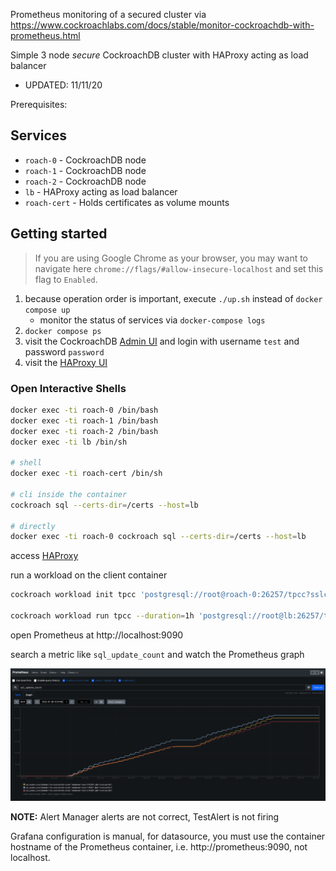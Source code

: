 Prometheus monitoring of a secured cluster via https://www.cockroachlabs.com/docs/stable/monitor-cockroachdb-with-prometheus.html

Simple 3 node *secure* CockroachDB cluster with HAProxy acting as load balancer

* UPDATED: 11/11/20

Prerequisites:

## Services
* `roach-0` - CockroachDB node
* `roach-1` - CockroachDB node
* `roach-2` - CockroachDB node
* `lb` - HAProxy acting as load balancer
* `roach-cert` - Holds certificates as volume mounts

## Getting started
>If you are using Google Chrome as your browser, you may want to navigate here `chrome://flags/#allow-insecure-localhost` and set this flag to `Enabled`.

1) because operation order is important, execute `./up.sh` instead of `docker compose up`
   - monitor the status of services via `docker-compose logs`
2) `docker compose ps`
3) visit the CockroachDB [Admin UI](https://localhost:8080) and login with username `test` and password `password`
4) visit the [HAProxy UI](http://localhost:8081)

### Open Interactive Shells
```bash
docker exec -ti roach-0 /bin/bash
docker exec -ti roach-1 /bin/bash
docker exec -ti roach-2 /bin/bash
docker exec -ti lb /bin/sh

# shell
docker exec -ti roach-cert /bin/sh

# cli inside the container
cockroach sql --certs-dir=/certs --host=lb

# directly
docker exec -ti roach-0 cockroach sql --certs-dir=/certs --host=lb
```

access [HAProxy](http://localhost:8081)



run a workload on the client container

```bash
cockroach workload init tpcc 'postgresql://root@roach-0:26257/tpcc?sslcert=%2Fcerts%2Fclient.root.crt&sslkey=%2Fcerts%2Fclient.root.key&sslmode=verify-full&sslrootcert=%2Fcerts%2Fca.crt'

cockroach workload run tpcc --duration=1h 'postgresql://root@lb:26257/tpcc?sslcert=%2Fcerts%2Fclient.root.crt&sslkey=%2Fcerts%2Fclient.root.key&sslmode=verify-full&sslrootcert=%2Fcerts%2Fca.crt'
```

open Prometheus at http://localhost:9090

search a metric like `sql_update_count` and watch the Prometheus graph

![Update Count](images/updates.png)

__NOTE:__ Alert Manager alerts are not correct, TestAlert is not firing

Grafana configuration is manual, for datasource, you must use the container hostname of the Prometheus container, i.e. http://prometheus:9090, not localhost.
